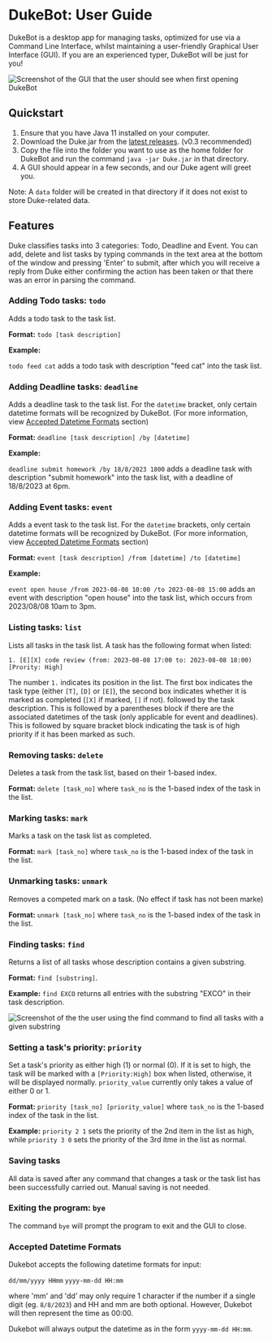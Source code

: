 # DukeBot: User Guide

DukeBot is a desktop app for managing tasks, optimized for use via a Command 
Line Interface, whilst maintaining a user-friendly Graphical User Interface (GUI). If you
are an experienced typer, DukeBot will be just for you!

![Screenshot of the GUI that the user should see when first
opening DukeBot](https://github.com/seraphimstreets/ip/blob/master/docs/Ui.png?raw=true)


## Quickstart

1. Ensure that you have Java 11 installed on your computer. 
2. Download the Duke.jar from the [latest releases](https://github.com/seraphimstreets/ip/releases). (v0.3 recommended)
3. Copy the file into the folder you want to use as the home folder for DukeBot 
and run the command `java -jar Duke.jar` in that directory.
4. A GUI should appear in a few seconds, and our Duke agent will greet you.

Note: A `data` folder will be created in that directory if it does not exist to store
Duke-related data. 

## Features

Duke classifies tasks into 3 categories: Todo, Deadline and Event. You can add, delete
and list tasks by typing commands in the text area at the bottom of the window and pressing
'Enter' to submit, after which you will receive a reply from Duke either confirming the action
has been taken or that there was an error in parsing the command. 

### Adding Todo tasks: `todo`

Adds a todo task to the task list. 

**Format:** `todo [task description]` 

**Example:**

`todo feed cat` adds a todo task with description "feed cat" into the task list.

### Adding Deadline tasks: `deadline`

Adds a deadline task to the task list. For the `datetime` bracket, only certain
datetime formats will be recognized by DukeBot. (For more information,
view [Accepted Datetime Formats](#accepted-datetime-formats) section)

**Format:** `deadline [task description] /by [datetime]`

**Example:**

`deadline submit homework /by 18/8/2023 1800` adds a deadline task 
with description "submit homework" into the task list, with a deadline of 18/8/2023 at 6pm. 

### Adding Event tasks: `event`

Adds a event task to the task list. For the `datetime` brackets, only certain
datetime formats will be recognized by DukeBot. (For more information, view 
[Accepted Datetime Formats](#accepted-datetime-formats) section)

**Format:** `event [task description] /from [datetime] /to [datetime] `

**Example:**

`event open house /from 2023-08-08 10:00 /to 2023-08-08 15:00` adds 
an event with description "open house" into the task list, which occurs from 2023/08/08 10am to 3pm.

### Listing tasks: `list`

Lists all tasks in the task list. A task has the following format when listed:

`1. [E][X] code review (from: 2023-08-08 17:00 to: 2023-08-08 18:00) [Prority: High]`

The number `1.` indicates its position in the list. The first box indicates the task type
(either `[T]`, `[D]` or `[E]`), the second box indicates whether it is marked as completed (`[X]` if marked, `[]` if not).
followed by the task description. This is followed by a parentheses block if there are the associated
datetimes of the task (only applicable for event and deadlines). This is followed by square bracket block 
indicating the task is of high priority if it has been marked as such. 

### Removing tasks: `delete`
Deletes a task from the task list, based on their 1-based index. 

**Format:** `delete [task_no]` where `task_no` is the 1-based index of the 
task in the list. 


### Marking tasks: `mark`
Marks a task on the task list as completed.

**Format:** `mark [task_no]` where `task_no` is the 1-based index of the
task in the list. 

### Unmarking tasks: `unmark`
Removes a competed mark on a task. (No effect if task has not been marke)

**Format:** `unmark [task_no]` where `task_no` is the 1-based index of the
task in the list.

### Finding tasks: `find`
Returns a list of all tasks whose description contains a given substring.

**Format:** `find [substring]`. 

**Example:** `find EXCO` returns all entries with the substring "EXCO" 
in their task description. 

![Screenshot of the the user using the find command to find all tasks
with a given substring](https://github.com/seraphimstreets/ip/blob/master/docs/findCommand.png?raw=true)

### Setting a task's priority: `priority`
Set a task's priority as either high (1) or normal (0). If it is set to high, 
the task will be marked with a `[Priority:High]` box when listed, otherwise, it will
be displayed normally. `priority_value` currently only takes a value of either 0 or 1.

**Format:** `priority [task_no] [priority_value]` where `task_no` is the 1-based index of the
task in the list.

**Example:** `priority 2 1` sets the priority of the 2nd item in the list as high, 
while `priority 3 0` sets the priority of the 3rd itme in the list as normal.


### Saving tasks
All data is saved after any command that changes a task or the task list 
has been successfully carried out. Manual saving is not needed.

### Exiting the program: `bye`
The command `bye` will prompt the program to exit and the GUI to close. 

### Accepted Datetime Formats

Dukebot accepts the following datetime formats for input:

`dd/mm/yyyy HHmm`
`yyyy-mm-dd HH:mm`

where 'mm' and 'dd' may only require 1 character if the number if a 
single digit (eg. `8/8/2023`) and HH and mm are both optional. However,
Dukebot will then represent the time as 00:00. 

Dukebot will always output the datetime as in the form 
`yyyy-mm-dd HH:mm`. 